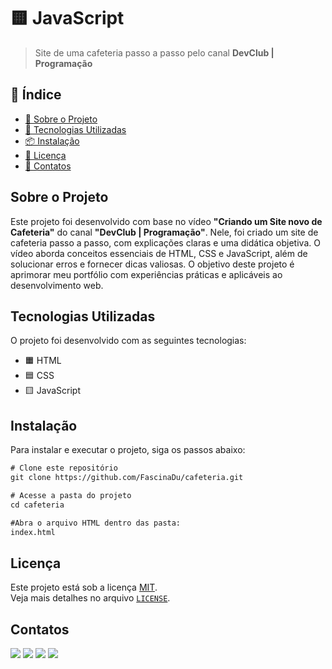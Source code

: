 # 🟨 JavaScript

> Site de uma cafeteria passo a passo pelo canal **DevClub | Programação**

## 📖 Índice

- [📌 Sobre o Projeto](#sobre-o-projeto)
- [🚀 Tecnologias Utilizadas](#tecnologias-utilizadas)
- [📦 Instalação](#instalação)
- [📜 Licença](#licença)
- [💬 Contatos](#contatos)

## Sobre o Projeto

Este projeto foi desenvolvido com base no vídeo **"Criando um Site novo de Cafeteria"** do canal **"DevClub | Programação"**. Nele, foi criado um site de cafeteria passo a passo, com explicações claras e uma didática objetiva. O vídeo aborda conceitos essenciais de HTML, CSS e JavaScript, além de solucionar erros e fornecer dicas valiosas. O objetivo deste projeto é aprimorar meu portfólio com experiências práticas e aplicáveis ao desenvolvimento web.

## Tecnologias Utilizadas

O projeto foi desenvolvido com as seguintes tecnologias:

- 🟧 HTML
- 🟦 CSS
- 🟨 JavaScript

## Instalação

Para instalar e executar o projeto, siga os passos abaixo:

```html
# Clone este repositório
git clone https://github.com/FascinaDu/cafeteria.git

# Acesse a pasta do projeto
cd cafeteria

#Abra o arquivo HTML dentro das pasta:
index.html
```

## Licença

Este projeto está sob a licença [MIT](LICENSE).  
Veja mais detalhes no arquivo [`LICENSE`](LICENSE).

## Contatos
<div> 
  <a href="https://www.youtube.com/@fascinadu" target="_blank"><img src="https://img.shields.io/badge/YouTube-FF0000?style=for-the-badge&logo=youtube&logoColor=white" target="_blank"></a>
  <a href="https://www.instagram.com/fascinadu/" target="_blank"><img src="https://img.shields.io/badge/-Instagram-%23E4405F?style=for-the-badge&logo=instagram&logoColor=white" target="_blank"></a>
  <a href = "mailto:eduardofascinamiranda07@gmail.com"><img src="https://img.shields.io/badge/-Gmail-%23333?style=for-the-badge&logo=gmail&logoColor=white" target="_blank"></a>
  <a href="https://www.linkedin.com/in/eduardofascina/" target="_blank"><img src="https://img.shields.io/badge/-LinkedIn-%230077B5?style=for-the-badge&logo=linkedin&logoColor=white" target="_blank"></a> 

</div>